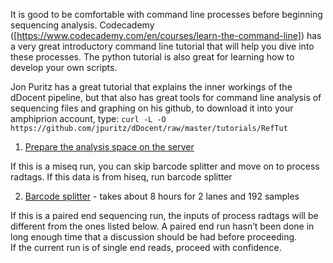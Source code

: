 It is good to be comfortable with command line processes before beginning sequencing analysis. Codecademy ([https://www.codecademy.com/en/courses/learn-the-command-line]) has a very great introductory command line tutorial that will help you dive into these processes.  The python tutorial is also great for learning how to develop your own scripts.

Jon Puritz has a great tutorial that explains the inner workings of the dDocent pipeline, but that also has great tools for command line analysis of sequencing files and graphing on his github, to download it into your amphiprion account, type:
`curl -L -O https://github.com/jpuritz/dDocent/raw/master/tutorials/RefTut`

1. [Prepare the analysis space on the server](./prep_seq_space.md)


If this is a miseq run, you can skip barcode splitter and move on to process radtags.  If this data is from hiseq, run barcode splitter

2. [Barcode splitter](./barcode_spliter.md) - takes about 8 hours for 2 lanes and 192 samples

If this is a paired end sequencing run, the inputs of process radtags will be different from the ones listed below.  A paired end run hasn’t been done in long enough time that a discussion should be had before proceeding.  
If the current run is of single end reads, proceed with confidence.

